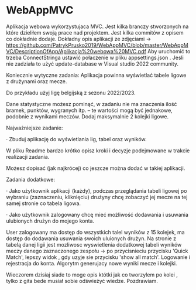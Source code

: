 # WebAppMVC
Aplikacja webowa wykorzystujaca MVC.
Jest kilka branczy stworzonych na które dzieliłem swoją prace nad projektem. Jest kilka commitów z opisem co dokładnie dodaje.
Dokładny opis aplikacji ze zdjęciami -> https://github.com/PatrykPrusko2019/WebAppMVC/blob/master/WebAppMVC/DescriptionOfApp/Aplikacja%20webowa%20MVC.pdf
Aby uruchomić to trzeba ConnectStringa ustawić połaczenie w pliku appsettings.json . Jesli nie zadziała to użyć update-database w Visual studio 2022 community.

Koniecznie wytyczne zadania:
Aplikacja powinna wyświetlać tabele ligowe z drużynami oraz mecze.

Do przykładu użyj ligę belgijską z sezonu 2022/2023.

Dane statystyczne możesz pominąć, w zadaniu nie ma znaczenia ilość bramek, punktów, wygranych itp. – te wartości mogą być jednakowe, podobnie z wynikami meczów. Dodaj maksymalnie 2 kolejki ligowe.

 

Najważniejsze zadanie:

·         Zbuduj aplikację do wyświetlania lig, tabel oraz wyników.

W pliku Readme bardzo krótko opisz kroki i decyzje podejmowane w trakcie realizacji zadania.

Możesz dopisać (jak najkrócej) co jeszcze można dodać w takiej aplikacji.

 

Zadania dodatkowe:

·         Jako użytkownik aplikacji (każdy), podczas przeglądania tabeli ligowej po wybraniu (zaznaczeniu, kliknięciu) drużyny chcę zobaczyć jej mecze na tej samej stronie co tabela ligowa.

·         Jako użytkownik zalogowany chcę mieć możliwość dodawania i usuwania ulubionych drużyn do mojego konta. 


User zalogowany ma dostęp do wszystkich talel wyników z 15 kolejek, ma dostęp do dodawania usuwania swoich uluionych drużyn. Na stronie z tabelą danej ligii jest mozliwosc wyswietlenia dodatkowej tabeli wyników meczy danego zaznaczonego zespołu -> po przycisnieciu przycisku 'Quick Match', lepszy widok , gdy uzyje sie przycisku 'show all match'. Logowanie i rejestracja do konta. Algorytm generujacy nowe wyniki mecze i kolejki.

Wieczorem dzisiaj siade to moge opis któtki jak co tworzylem po kolei , tylko z gita bede musiał sobie odświeżyć wiedze. Pozdrawiam.
